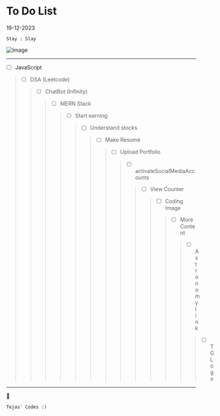 # To Do List

19-12-2023
```
Stay : Slay 
```

![Image](https://static.wikia.nocookie.net/nitrome/images/b/b3/Space-hopper_idle.gif/revision/latest/thumbnail/width/160/height/160?cb=20181016181826])

---

- [ ] JavaScript
>- [ ] DSA (Leetcode)
>>- [ ] ChatBot (Infinity)
>>>- [ ] MERN Stack
>>>>- [ ] Start earning
>>>>>- [ ] Understand stocks
>>>>>>- [ ] Make Resumé
>>>>>>>- [ ] Upload Portfolio
>>>>>>>>- [ ] activateSocialMediaAccounts
>>>>>>>>>- [ ] View Counter
>>>>>>>>>>- [ ] Coding Image
>>>>>>>>>>>- [ ] More Content
>>>>>>>>>>>>- [ ] Astronomy link
>>>>>>>>>>>>>- [ ] TG Logo

---


:rocket:

    Tejas' Codes :)
